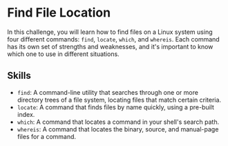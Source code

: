 # Find File Location

In this challenge, you will learn how to find files on a Linux system using four different commands: `find`, `locate`, `which`, and `whereis`. Each command has its own set of strengths and weaknesses, and it's important to know which one to use in different situations.

## Skills

- `find`: A command-line utility that searches through one or more directory trees of a file system, locating files that match certain criteria.
- `locate`: A command that finds files by name quickly, using a pre-built index.
- `which`: A command that locates a command in your shell's search path.
- `whereis`: A command that locates the binary, source, and manual-page files for a command.
